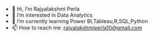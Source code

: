 - 👋 Hi, I’m Rajyalakshmi Perla
- 👀 I’m interested in Data Analytics
- 🌱 I’m currently learning Power BI,Tableau,R,SQL,Python 
- 📫 How to reach me :rajyalakshmiperla10@gmail.com

<!---
rajyalakshmi10/rajyalakshmi10 is a ✨ special ✨ repository because its `README.md` (this file) appears on your GitHub profile.
You can click the Preview link to take a look at your changes.
--->
